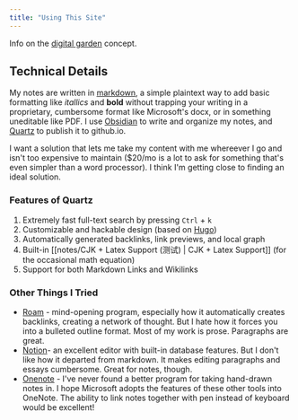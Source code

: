 ```yaml
---
title: "Using This Site"
---
```


Info on the [digital garden](https://jzhao.xyz/posts/networked-thought) concept.

## Technical Details
My notes are written in [markdown](https://www.markdownguide.org/), a simple plaintext way to add basic formatting like _itallics_ and **bold** without trapping your writing in a proprietary, cumbersome format like Microsoft's docx, or in something uneditable like PDF. I use [Obsidian]([Obsidian](https://obsidian.md/)) to write and organize my notes, and [Quartz](https://quartz.jzhao.xyz/) to publish it to github.io.   

I want a solution that lets me take my content with me whereever I go and isn't too expensive to maintain ($20/mo is a lot to ask for something that's even simpler than a word processor). I think I'm getting close to finding an ideal solution.

### Features of Quartz
1. Extremely fast full-text search by pressing `Ctrl` + `k`
2. Customizable and hackable design (based on [Hugo](https://gohugo.io/))
3. Automatically generated backlinks, link previews, and local graph
4. Built-in [[notes/CJK + Latex Support (测试) | CJK + Latex Support]] (for the occasional math equation)
5. Support for both Markdown Links and Wikilinks

### Other Things I Tried
- [Roam](https://roamresearch.com/) - mind-opening program, especially how it automatically creates backlinks, creating a network of thought. But I hate how it forces you into a bulleted outline format. Most of my work is prose. Paragraphs are great.
- [Notion](https://www.notion.so/personal)- an excellent editor with built-in database features. But I don't like how it departed from markdown. It makes editing paragraphs and essays cumbersome. Great for notes, though.
- [Onenote](https://www.microsoft.com/en-us/microsoft-365/onenote/digital-note-taking-app) - I've never found a better program for taking hand-drawn notes in. I hope Microsoft adopts the features of these other tools into OneNote. The ability to link notes together with pen instead of keyboard would be excellent!
